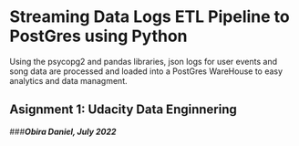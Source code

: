 # Streaming Data Logs ETL Pipeline to PostGres using Python

Using the psycopg2 and pandas libraries, json logs for user events and song data
are processed and loaded into a PostGres WareHouse to easy analytics and data
managment.

## Asignment 1: Udacity Data Enginnering

###***Obira Daniel, July 2022***